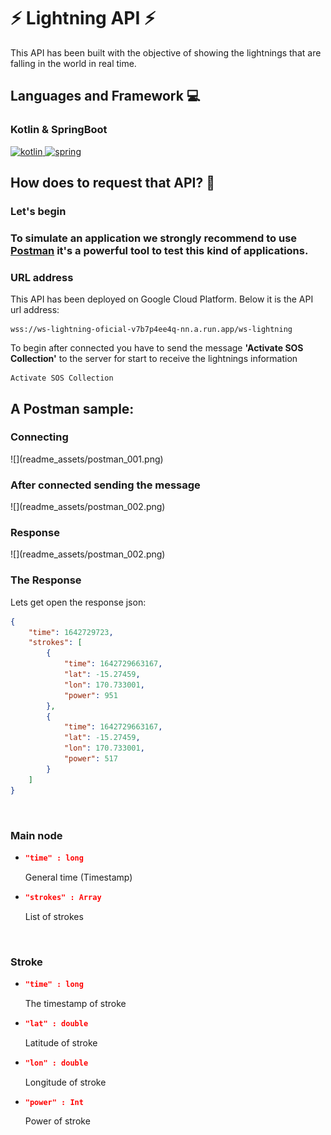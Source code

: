 # ⚡ Lightning API ⚡

This API has been built with the objective of showing the lightnings that are falling in the world in real time.

## Languages and Framework 💻

### Kotlin & SpringBoot
<a href="https://kotlinlang.org" target="_blank" rel="noreferrer"> <img src="https://www.vectorlogo.zone/logos/kotlinlang/kotlinlang-icon.svg" alt="kotlin" width="32" height="32"/> </a> 
<a href="https://spring.io/" target="_blank" rel="noreferrer"> <img src="https://www.vectorlogo.zone/logos/springio/springio-icon.svg" alt="spring" width="32" height="32"/> </a> </p>

<h2> How does to request that API? 🤷</h2>

<h3>Let's begin<h3/> 
To simulate an application we strongly recommend to use <a href="https://www.postman.com/downloads/" target="_blank">Postman</a> it's a powerful tool to test this kind of applications.

<h3>URL address</h3> 

This API has been deployed on Google Cloud Platform. Below it is the API url address: 

```` shell
wss://ws-lightning-oficial-v7b7p4ee4q-nn.a.run.app/ws-lightning
````

To begin after connected you have to send the message <b>'Activate SOS Collection'</b> to the server for start to receive the lightnings information

```` shell
Activate SOS Collection
````

<h2>A Postman sample:</h2>

<h3>Connecting</h3>
![](readme_assets/postman_001.png)

<h3>After connected sending the message</h3>
![](readme_assets/postman_002.png)

<h3>Response</h3>
![](readme_assets/postman_002.png)

<h3>The Response</h3>

Lets get open the response json: 

```` json lines
{
    "time": 1642729723,
    "strokes": [
        {
            "time": 1642729663167,
            "lat": -15.27459,
            "lon": 170.733001,
            "power": 951
        },
        {
            "time": 1642729663167,
            "lat": -15.27459,
            "lon": 170.733001,
            "power": 517
        }
    ]
}
````
<br/>
<h3>Main node</h3>

- ```` json
  "time" : long
  ```` 
  General time (Timestamp)
- ```` json
  "strokes" : Array
  ```` 
  List of strokes

<br/>
<h3>Stroke</h3>

- ```` json
  "time" : long
  ```` 
  The timestamp of stroke
- ```` json
  "lat" : double
  ```` 
  Latitude of stroke 
- ```` json
  "lon" : double
  ```` 
  Longitude of stroke 
- ```` json
  "power" : Int
  ```` 
  Power of stroke 